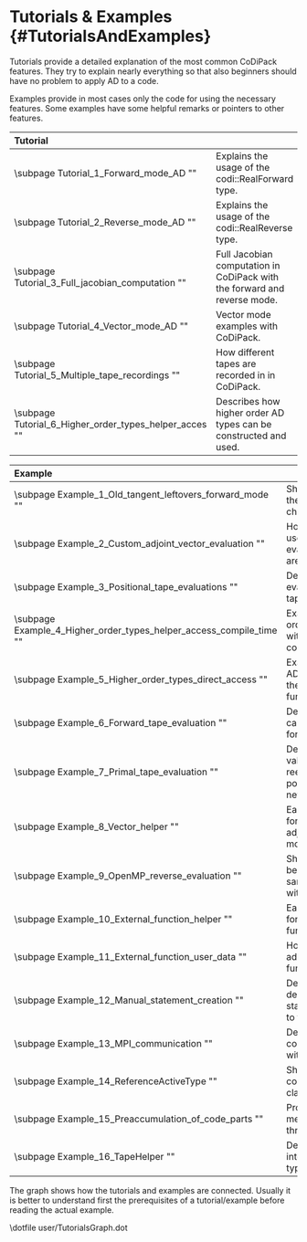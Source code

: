 Tutorials & Examples {#TutorialsAndExamples}
=======

Tutorials provide a detailed explanation of the most common CoDiPack features. They try to explain nearly everything so
that also beginners should have no problem to apply AD to a code.

Examples provide in most cases only the code for using the necessary features. Some examples have some helpful remarks
or pointers to other features.

|Tutorial | |
|:--------|:--------|
| \subpage Tutorial_1_Forward_mode_AD "" | Explains the usage of the codi::RealForward type. |
| \subpage Tutorial_2_Reverse_mode_AD "" | Explains the usage of the codi::RealReverse type. |
| \subpage Tutorial_3_Full_jacobian_computation "" | Full Jacobian computation in CoDiPack with the forward and reverse mode. |
| \subpage Tutorial_4_Vector_mode_AD "" | Vector mode examples with CoDiPack. |
| \subpage Tutorial_5_Multiple_tape_recordings "" | How different tapes are recorded in in CoDiPack. |
| \subpage Tutorial_6_Higher_order_types_helper_acces "" | Describes how higher order AD types can be constructed and used. |


| Example | |
|:--------|:--------|
| \subpage Example_1_Old_tangent_leftovers_forward_mode "" | Shows possible errors if the computational path is changed. |
| \subpage Example_2_Custom_adjoint_vector_evaluation "" | How custom types can be used in an reverse evaluation, on tapes that are already recorded. |
| \subpage Example_3_Positional_tape_evaluations "" | Demonstrates how to evaluate only parts of a tape. |
| \subpage Example_4_Higher_order_types_helper_access_compile_time "" | Example of the higher order AD types accessed with compile time constructs. |
| \subpage Example_5_Higher_order_types_direct_access "" | Example of higher order AD types accessed with the basic CoDiPack data functions. |
| \subpage Example_6_Forward_tape_evaluation "" | Demonstrates how a tape can be evaluated in a forward AD mode. |
| \subpage Example_7_Primal_tape_evaluation "" | Demonstrates how primal value tapes can be reevaluated for a different point without recording a new tape. |
| \subpage Example_8_Vector_helper "" | Ease of access structure for handling custom adjoint vectors and vector modes. |
| \subpage Example_9_OpenMP_reverse_evaluation "" | Shows how OpenMP can be used to evaluate the same tape concurrently with multiple threads. |
| \subpage Example_10_External_function_helper "" | Ease of access structure for adding custom function to the tape. |
| \subpage Example_11_External_function_user_data "" | How user data can be added to external functions. |
| \subpage Example_12_Manual_statement_creation "" | Describes how custom derivatives for small statements can be added to the tape. |
| \subpage Example_13_MPI_communication "" | Demonstrates how MPI constructs can be handled with CoDiPack types. |
| \subpage Example_14_ReferenceActiveType "" | Shows how the codi::ReferenceActiveType class is used. |
| \subpage Example_15_Preaccumulation_of_code_parts "" | Provides an example of memory reduction through preaccumulation |
| \subpage Example_16_TapeHelper "" | Demonstrates a simpler interface for the CoDiPack types. |

The graph shows how the tutorials and examples are connected. Usually it is better to understand first the prerequisites
of a tutorial/example before reading the actual example.

\dotfile user/TutorialsGraph.dot
